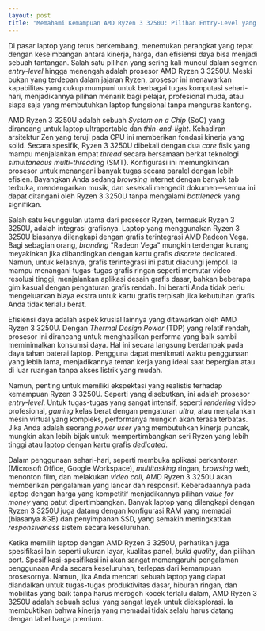```yaml
---
layout: post
title: "Memahami Kemampuan AMD Ryzen 3 3250U: Pilihan Entry-Level yang Menarik"
---
```


Di pasar laptop yang terus berkembang, menemukan perangkat yang tepat dengan keseimbangan antara kinerja, harga, dan efisiensi daya bisa menjadi sebuah tantangan. Salah satu pilihan yang sering kali muncul dalam segmen _entry-level_ hingga menengah adalah prosesor AMD Ryzen 3 3250U. Meski bukan yang terdepan dalam jajaran Ryzen, prosesor ini menawarkan kapabilitas yang cukup mumpuni untuk berbagai tugas komputasi sehari-hari, menjadikannya pilihan menarik bagi pelajar, profesional muda, atau siapa saja yang membutuhkan laptop fungsional tanpa menguras kantong.

AMD Ryzen 3 3250U adalah sebuah _System on a Chip_ (SoC) yang dirancang untuk laptop ultraportable dan _thin-and-light_. Kehadiran arsitektur Zen yang teruji pada CPU ini memberikan fondasi kinerja yang solid. Secara spesifik, Ryzen 3 3250U dibekali dengan dua _core_ fisik yang mampu menjalankan empat _thread_ secara bersamaan berkat teknologi _simultaneous multi-threading_ (SMT). Konfigurasi ini memungkinkan prosesor untuk menangani banyak tugas secara paralel dengan lebih efisien. Bayangkan Anda sedang _browsing_ internet dengan banyak tab terbuka, mendengarkan musik, dan sesekali mengedit dokumen—semua ini dapat ditangani oleh Ryzen 3 3250U tanpa mengalami _bottleneck_ yang signifikan.

Salah satu keunggulan utama dari prosesor Ryzen, termasuk Ryzen 3 3250U, adalah integrasi grafisnya. Laptop yang menggunakan Ryzen 3 3250U biasanya dilengkapi dengan grafis terintegrasi AMD Radeon Vega. Bagi sebagian orang, _branding_ "Radeon Vega" mungkin terdengar kurang meyakinkan jika dibandingkan dengan kartu grafis _discrete_ dedicated. Namun, untuk kelasnya, grafis terintegrasi ini patut diacungi jempol. Ia mampu menangani tugas-tugas grafis ringan seperti memutar video resolusi tinggi, menjalankan aplikasi desain grafis dasar, bahkan beberapa gim kasual dengan pengaturan grafis rendah. Ini berarti Anda tidak perlu mengeluarkan biaya ekstra untuk kartu grafis terpisah jika kebutuhan grafis Anda tidak terlalu berat.

Efisiensi daya adalah aspek krusial lainnya yang ditawarkan oleh AMD Ryzen 3 3250U. Dengan _Thermal Design Power_ (TDP) yang relatif rendah, prosesor ini dirancang untuk menghasilkan performa yang baik sambil meminimalkan konsumsi daya. Hal ini secara langsung berdampak pada daya tahan baterai laptop. Pengguna dapat menikmati waktu penggunaan yang lebih lama, menjadikannya teman kerja yang ideal saat bepergian atau di luar ruangan tanpa akses listrik yang mudah.

Namun, penting untuk memiliki ekspektasi yang realistis terhadap kemampuan Ryzen 3 3250U. Seperti yang disebutkan, ini adalah prosesor _entry-level_. Untuk tugas-tugas yang sangat intensif, seperti _rendering_ video profesional, _gaming_ kelas berat dengan pengaturan _ultra_, atau menjalankan mesin virtual yang kompleks, performanya mungkin akan terasa terbatas. Jika Anda adalah seorang _power user_ yang membutuhkan kinerja puncak, mungkin akan lebih bijak untuk mempertimbangkan seri Ryzen yang lebih tinggi atau laptop dengan kartu grafis _dedicated_.

Dalam penggunaan sehari-hari, seperti membuka aplikasi perkantoran (Microsoft Office, Google Workspace), _multitasking_ ringan, _browsing_ web, menonton film, dan melakukan _video call_, AMD Ryzen 3 3250U akan memberikan pengalaman yang lancar dan responsif. Keberadaannya pada laptop dengan harga yang kompetitif menjadikannya pilihan _value for money_ yang patut dipertimbangkan. Banyak laptop yang dilengkapi dengan Ryzen 3 3250U juga datang dengan konfigurasi RAM yang memadai (biasanya 8GB) dan penyimpanan SSD, yang semakin meningkatkan _responsiveness_ sistem secara keseluruhan.

Ketika memilih laptop dengan AMD Ryzen 3 3250U, perhatikan juga spesifikasi lain seperti ukuran layar, kualitas panel, _build quality_, dan pilihan port. Spesifikasi-spesifikasi ini akan sangat memengaruhi pengalaman penggunaan Anda secara keseluruhan, terlepas dari kemampuan prosesornya. Namun, jika Anda mencari sebuah laptop yang dapat diandalkan untuk tugas-tugas produktivitas dasar, hiburan ringan, dan mobilitas yang baik tanpa harus merogoh kocek terlalu dalam, AMD Ryzen 3 3250U adalah sebuah solusi yang sangat layak untuk dieksplorasi. Ia membuktikan bahwa kinerja yang memadai tidak selalu harus datang dengan label harga premium.
